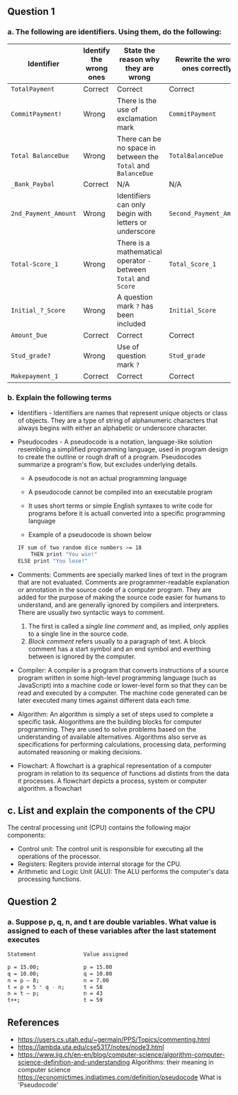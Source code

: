 ## Question 1
### a. The following are identifiers. Using them, do the following:

| Identifier | Identify the wrong ones | State the reason why they are wrong | Rewrite the wrong ones correctly |
|-----|-----|-----|-----|
| `TotalPayment` | Correct | Correct | Correct |
| `CommitPayment!` | Wrong | There is the use of exclamation mark | `CommitPayment` |
| `Total BalanceDue` | Wrong | There can be no space in between the `Total` and `BalanceDue` | `TotalBalanceDue` |
| `_Bank_Paybal` | Correct | N/A | N/A |
| `2nd_Payment_Amount` | Wrong | Identifiers can only begin with letters or underscore | `Second_Payment_Amount` |
| `Total-Score_1` | Wrong | There is a mathematical operator `-` between `Total` and `Score` | `Total_Score_1` |
| `Initial_?_Score` | Wrong | A question mark `?` has been included | `Initial_Score` |
| `Amount_Due` | Correct | Correct | Correct |
| `Stud_grade?` | Wrong | Use of question mark `?`| `Stud_grade` |
| `Makepayment_1` | Correct | Correct | Correct |

### b. Explain the following terms

- Identifiers - Identifiers are names that represent unique objects or class of objects. They are a type of string of alphanumeric characters that always begins with either an alphabetic or underscore character.

- Pseudocodes - A pseudocode is a notation, language-like solution resembling a simplified programming language, used in program design to create the outline or rough draft of a program. Pseudocodes summarize a program's flow, but excludes underlying details.
    - A pseudocode is not an actual programming language
    - A pseudocode cannot be compiled into an executable program
    - It uses short terms or simple English syntaxes to write code for programs before it is actuall converted into a specific programming language

    - Example of a pseudocode is shown below
    ```sh
    IF sum of two random dice numbers >= 18
        THEN print "You win!"
    ELSE print "You lose!"
    ```

- Comments: Comments are specially marked lines of text in the program that are not evaluated. Comments are programmer-readable explanation or annotation in the source code of a computer program. They are added for the purpose of making the source code easier for humans to understand, and are generally ignored by compilers and interpreters. There are usually two syntactic ways to comment.
    1. The first is called a _single line comment_ and, as implied, only applies to a single line in the source code.
    2. _Block comment_ refers usually to a paragraph of text. A block comment has a start symbol and an end symbol and everthing between is ignored by the computer.

- Compiler: A compiler is a program that converts instructions of a source program written in some high-level programming language (such as JavaScript) into a machine code or lower-level form so that they can be read and executed by a computer. The machine code generated can be later executed many times against different data each time.

- Algorithm: An algorithm is simply a set of steps used to complete a specific task. Alogorithms are the building blocks for computer programming. They are used to solve problems based on the understanding of available alternatives. Algorithms also serve as specifications for performing calculations, processing data, performing automated reasoning or making decisions.

- Flowchart: A flowchart is a graphical representation of a computer program in relation to its sequence of functions ad distints from the data it processes. A flowchart depicts a process, system or computer algorithm. a flowchart

## c. List and explain the components of the CPU

The central processing unit (CPU) contains the following major components:

- Control unit: The control unit is responsible for executing all the operations of the processor.
- Registers: Regiters provide internal storage for the CPU.
- Arithmetic and Logic Unit (ALU): The ALU performs the computer's data processing functions.

## Question 2
### a. Suppose p, q, n, and t are double variables. What value is assigned to each of these variables after the last statement executes

```sh
Statement               Value assigned

p = 15.00;              p = 15.00
q = 10.00;              q = 10.00
n = p – 8;              n = 7.00
t = p + 5 * q - n;      t = 58 
n = t – p;              n = 43
t++;                    t = 59
```


## References
- https://users.cs.utah.edu/~germain/PPS/Topics/commenting.html
- https://lambda.uta.edu/cse5317/notes/node3.html
- https://www.iig.ch/en-en/blog/computer-science/algorithm-computer-science-definition-and-understanding Algorithms: their meaning in computer science
https://economictimes.indiatimes.com/definition/pseudocode What is 'Pseudocode'